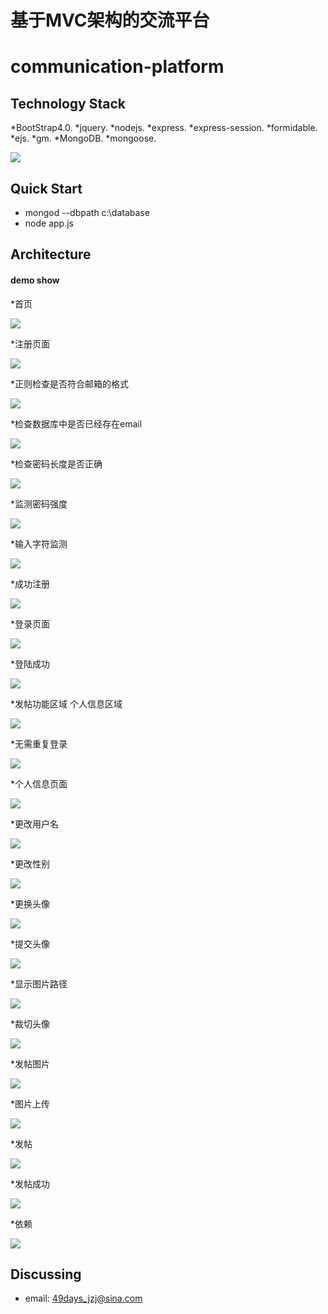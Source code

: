 # 基于MVC架构的交流平台
communication-platform
=========================
Technology Stack
-------------

*BootStrap4.0.
*jquery.
*nodejs.
*express.
*express-session.
*formidable.
*ejs.
*gm.
*MongoDB.
*mongoose.

![](https://github.com/sorryjj/communication-platform/blob/master/pic/timg.gif)

Quick Start
-------------

* mongod --dbpath c:\database
* node app.js 

Architecture
-------------

#### demo show
*首页

![](https://github.com/sorryjj/communication-platform/blob/master/pic/1.png)

*注册页面

![](https://github.com/sorryjj/communication-platform/blob/master/pic/2.png)

*正则检查是否符合邮箱的格式

![](https://github.com/sorryjj/communication-platform/blob/master/pic/3.png)

*检查数据库中是否已经存在email

![](https://github.com/sorryjj/communication-platform/blob/master/pic/4.png)

*检查密码长度是否正确

![](https://github.com/sorryjj/communication-platform/blob/master/pic/5.png)

*监测密码强度

![](https://github.com/sorryjj/communication-platform/blob/master/pic/6.png)

*输入字符监测

![](https://github.com/sorryjj/communication-platform/blob/master/pic/7.png)

*成功注册

![](https://github.com/sorryjj/communication-platform/blob/master/pic/8.png)

*登录页面

![](https://github.com/sorryjj/communication-platform/blob/master/pic/9.png)

*登陆成功

![](https://github.com/sorryjj/communication-platform/blob/master/pic/10.png)

*发帖功能区域 个人信息区域

![](https://github.com/sorryjj/communication-platform/blob/master/pic/11.png)

*无需重复登录

![](https://github.com/sorryjj/communication-platform/blob/master/pic/12.png)

*个人信息页面

![](https://github.com/sorryjj/communication-platform/blob/master/pic/13.png)

*更改用户名

![](https://github.com/sorryjj/communication-platform/blob/master/pic/14.png)

*更改性别

![](https://github.com/sorryjj/communication-platform/blob/master/pic/15.png)

*更换头像

![](https://github.com/sorryjj/communication-platform/blob/master/pic/16.png)

*提交头像

![](https://github.com/sorryjj/communication-platform/blob/master/pic/17.png)

*显示图片路径

![](https://github.com/sorryjj/communication-platform/blob/master/pic/18.png)

*裁切头像

![](https://github.com/sorryjj/communication-platform/blob/master/pic/19.png)

*发帖图片

![](https://github.com/sorryjj/communication-platform/blob/master/pic/20.png)

*图片上传

![](https://github.com/sorryjj/communication-platform/blob/master/pic/22.png)

*发帖

![](https://github.com/sorryjj/communication-platform/blob/master/pic/23.png)

*发帖成功

![](https://github.com/sorryjj/communication-platform/blob/master/pic/24.png)

*依赖

![](https://github.com/sorryjj/communication-platform/blob/master/pic/25.png)


Discussing
----------
- email: 49days_jzj@sina.com
